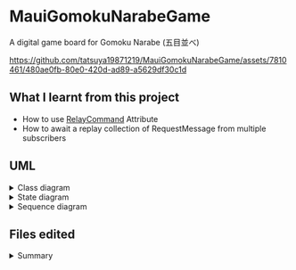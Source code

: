 # MauiGomokuNarabeGame
A digital game board for Gomoku Narabe (五目並べ)

https://github.com/tatsuya19871219/MauiGomokuNarabeGame/assets/7810461/480ae0fb-80e0-420d-ad89-a5629df30c1d

## What I learnt from this project

- How to use [RelayCommand](https://learn.microsoft.com/en-us/dotnet/communitytoolkit/mvvm/generators/relaycommand) Attribute
- How to await a replay collection of RequestMessage from multiple subscribers

## UML
<details>

<summary>Class diagram</summary>

![Calss diagram](./uml/GomokuNarabe.png)

</details>

<details>

<summary>State diagram</summary>

![State diagram](./uml/AppState.png)

</details>

<details>

<summary>Sequence diagram</summary>

![Sequence diagram](./uml/SequenceDiagram.png)

</details>

## Files edited

<details>

<summary>Summary</summary>

 - Helpers/
     - [ConditionalAction.cs](./Helpers/ConditionalAction.cs)
     - [OnceAtATimeAction.cs](./Helpers/OnceAtATimeAction.cs)
 - Messages/
     - [ClearFieldRequestMessage.cs](./Messages/ClearFieldRequestMessage.cs)
     - [FillPoolRequestMessage.cs](./Messages/FillPoolRequestMessage.cs)
     - [InitializedMessage.cs](./Messages/InitializedMessage.cs)
     - [InitializingMessage.cs](./Messages/InitializingMessage.cs)
     - [InsertCoinRequestMessage.cs](./Messages/InsertCoinRequestMessage.cs)
     - [LaneSelectorEnableMessage.cs](./Messages/LaneSelectorEnableMessage.cs)
     - [LaneSelectorVisibleMessage.cs](./Messages/LaneSelectorVisibleMessage.cs)
     - [PopCoinRequestMessage.cs](./Messages/PopCoinRequestMessage.cs)
 - Models/
     - [Coin.cs](./Models/Coin.cs)
     - [Lane.cs](./Models/Lane.cs)
 - Views/
     - [CoinImage.cs](./Views/CoinImage.cs)
     - [CoinPool.xaml](./Views/CoinPool.xaml)
     - [CoinPool.xaml.cs](./Views/CoinPool.xaml.cs)
     - [GameField.xaml](./Views/GameField.xaml)
     - [GameField.xaml.cs](./Views/GameField.xaml.cs)
     - [LaneSelector.xaml](./Views/LaneSelector.xaml)
     - [LaneSelector.xaml.cs](./Views/LaneSelector.xaml.cs)
 - [DoublesToSizeConverter.cs](./DoublesToSizeConverter.cs)
 - [GomokuNarabe.cs](./GomokuNarabe.cs)
 - [GomokuNarabeViewModel.cs](./GomokuNarabeViewModel.cs)
 - [MainPage.xaml](./MainPage.xaml)
 - [MainPage.xaml.cs](./MainPage.xaml.cs)

</datilas>
